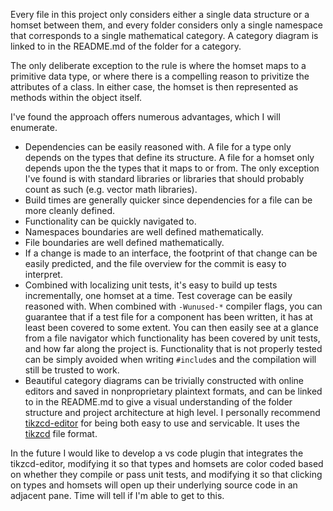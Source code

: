 Every file in this project only considers either a single data structure or a homset between them, and every folder considers only a single namespace that corresponds to a single mathematical category. A category diagram is linked to in the README.md of the folder for a category. 

The only deliberate exception to the rule is where the homset maps to a primitive data type, or where there is a compelling reason to privitize the attributes of a class. In either case, the homset is then represented as methods within the object itself. 

I've found the approach offers numerous advantages, which I will enumerate.

* Dependencies can be easily reasoned with. A file for a type only depends on the types that define its structure. A file for a homset only depends upon the the types that it maps to or from. The only exception I've found is with standard libraries or libraries that should probably count as such (e.g. vector math libraries). 
* Build times are generally quicker since dependencies for a file can be more cleanly defined.
* Functionality can be quickly navigated to. 
* Namespaces boundaries are well defined mathematically. 
* File boundaries are well defined mathematically. 
* If a change is made to an interface, the footprint of that change can be easily predicted, and the file overview for the commit is easy to interpret. 
* Combined with localizing unit tests, it's easy to build up tests incrementally, one homset at a time. Test coverage can be easily reasoned with. When combined with `-Wunused-*` compiler flags, you can guarantee that if a test file for a component has been written, it has at least been covered to some extent. You can then easily see at a glance from a file navigator which functionality has been covered by unit tests, and how far along the project is. Functionality that is not properly tested can be simply avoided when writing `#include`s and the compilation will still be trusted to work. 
* Beautiful category diagrams can be trivially constructed with online editors and saved in nonproprietary plaintext formats, and can be linked to in the README.md to give a visual understanding of the folder structure and project architecture at high level. I personally recommend [tikzcd-editor](https://tikzcd.yichuanshen.de/) for being both easy to use and servicable. It uses the [tikzcd](http://ctan.math.washington.edu/tex-archive/graphics/pgf/contrib/tikz-cd/tikz-cd-doc.pdf) file format.

In the future I would like to develop a vs code plugin that integrates the tikzcd-editor, modifying it so that types and homsets are color coded based on whether they compile or pass unit tests, and modifying it so that clicking on types and homsets will open up their underlying source code in an adjacent pane. Time will tell if I'm able to get to this. 